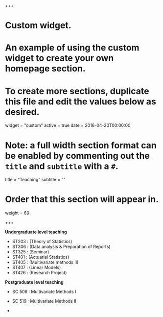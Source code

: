 +++
# Custom widget.
# An example of using the custom widget to create your own homepage section.
# To create more sections, duplicate this file and edit the values below as desired.
widget = "custom"
active = true
date = 2016-04-20T00:00:00

# Note: a full width section format can be enabled by commenting out the `title` and `subtitle` with a `#`.
title = "Teaching"
subtitle = ""

# Order that this section will appear in.
weight = 60

+++

**Undergraduate level teaching**  

- ST203 : (Theory of Statistics)  
- ST306 : (Data analysis & Preparation of Reports)  
- ST325 : (Seminar)  
- ST401 : (Actuarial Statistics)  
- ST405 : (Multivariate methods II)  
- ST407 : (Linear Models)  
- ST426 : (Research Project) 

**Postgraduate level teaching**

- SC 506 : Multivariate Methods I  
- SC 519 : Multivariate Methods II

- 